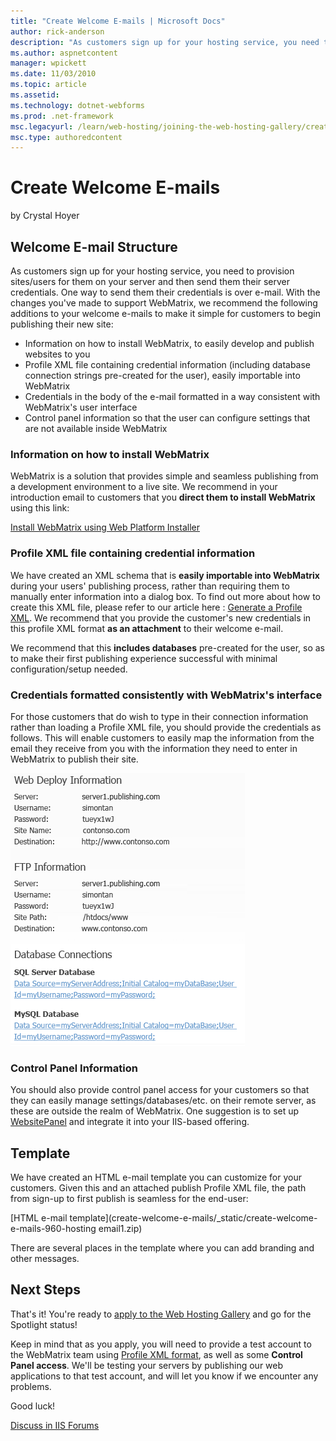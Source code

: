 ```yaml
---
title: "Create Welcome E-mails | Microsoft Docs"
author: rick-anderson
description: "As customers sign up for your hosting service, you need to provision sites/users for them on your server and then send them their server credentials. One way..."
ms.author: aspnetcontent
manager: wpickett
ms.date: 11/03/2010
ms.topic: article
ms.assetid: 
ms.technology: dotnet-webforms
ms.prod: .net-framework
msc.legacyurl: /learn/web-hosting/joining-the-web-hosting-gallery/create-welcome-e-mails
msc.type: authoredcontent
---
```

Create Welcome E-mails
====================
by Crystal Hoyer

## Welcome E-mail Structure

As customers sign up for your hosting service, you need to provision sites/users for them on your server and then send them their server credentials. One way to send them their credentials is over e-mail. With the changes you've made to support WebMatrix, we recommend the following additions to your welcome e-mails to make it simple for customers to begin publishing their new site:

- Information on how to install WebMatrix, to easily develop and publish websites to you
- Profile XML file containing credential information (including database connection strings pre-created for the user), easily importable into WebMatrix
- Credentials in the body of the e-mail formatted in a way consistent with WebMatrix's user interface
- Control panel information so that the user can configure settings that are not available inside WebMatrix

### Information on how to install WebMatrix

WebMatrix is a solution that provides simple and seamless publishing from a development environment to a live site. We recommend in your introduction email to customers that you **direct them to install WebMatrix** using this link:

[Install WebMatrix using Web Platform Installer](https://www.microsoft.com/web/gallery/install.aspx?appid=WebMatrix)

### Profile XML file containing credential information

We have created an XML schema that is **easily importable into WebMatrix** during your users' publishing process, rather than requiring them to manually enter information into a dialog box. To find out more about how to create this XML file, please refer to our article here : [Generate a Profile XML](generate-a-profile-xml-file.md). We recommend that you provide the customer's new credentials in this profile XML format **as an attachment** to their welcome e-mail.

We recommend that this **includes databases** pre-created for the user, so as to make their first publishing experience successful with minimal configuration/setup needed.

### Credentials formatted consistently with WebMatrix's interface

For those customers that do wish to type in their connection information rather than loading a Profile XML file, you should provide the credentials as follows. This will enable customers to easily map the information from the email they receive from you with the information they need to enter in WebMatrix to publish their site.

[![](create-welcome-e-mails/_static/image2.png)](create-welcome-e-mails/_static/image1.png)

### Control Panel Information

You should also provide control panel access for your customers so that they can easily manage settings/databases/etc. on their remote server, as these are outside the realm of WebMatrix. One suggestion is to set up [WebsitePanel](http://www.websitepanel.net/ "WebsitePanel") and integrate it into your IIS-based offering.

## Template

We have created an HTML e-mail template you can customize for your customers. Given this and an attached publish Profile XML file, the path from sign-up to first publish is seamless for the end-user:

[HTML e-mail template](create-welcome-e-mails/_static/create-welcome-e-mails-960-hosting email1.zip)

There are several places in the template where you can add branding and other messages.


## Next Steps

That's it! You're ready to [apply to the Web Hosting Gallery](https://www.microsoft.com/web/hosting/hostingprovider/register "Apply to join the Web Hosting Gallery") and go for the Spotlight status!

Keep in mind that as you apply, you will need to provide a test account to the WebMatrix team using [Profile XML format](generate-a-profile-xml-file.md "Generating a Profile XML file"), as well as some **Control Panel access**. We'll be testing your servers by publishing our web applications to that test account, and will let you know if we encounter any problems.

Good luck!
  
  
[Discuss in IIS Forums](https://forums.iis.net/1157.aspx)